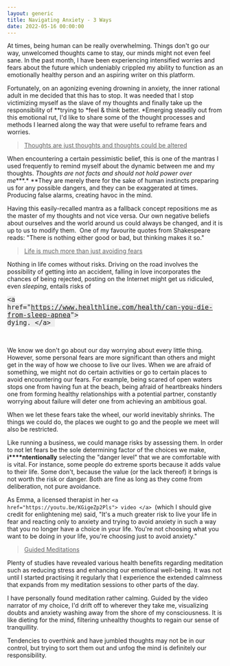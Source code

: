 ```yaml
---
layout: generic
title: Navigating Anxiety - 3 Ways
date: 2022-05-16 00:00:00
---
```

At times, being human can be really overwhelming. Things don't go our way, unwelcomed thoughts came to stay, our minds might not even feel sane. In the past month, I have been experiencing intensified worries and fears about the future which undeniably crippled my ability to function as an emotionally healthy person and an aspiring writer on this platform.&nbsp;

Fortunately, on an agonizing evening drowning in anxiety, the inner rational adult in me decided that this has to stop. It was needed that I stop victimizing myself as the slave of my thoughts and finally take up the responsibility of&nbsp;*​​​​​​*trying to&nbsp;*feel & think better.&nbsp;*Emerging steadily out from this emotional rut, I'd like to share some of the thought processes and methods I learned along the way that were useful to reframe fears and worries.&nbsp;

> <u>Thoughts are just thoughts and thoughts could be altered</u>

When encountering a certain pessimistic belief, this is one of the mantras I used frequently to remind myself about the dynamic between me and my thoughts.&nbsp;*Thoughts are not facts and should not hold power over me****.*&nbsp;**They are merely there for the sake of human instincts preparing us for any possible dangers, and they can be exaggerated at times. Producing false alarms, creating havoc in the mind.&nbsp;

Having this easily-recalled mantra as a fallback concept repositions me as the master of my thoughts and not vice versa. Our own negative beliefs about ourselves and the world around us could always be changed, and it is up to us to modify them.&nbsp; One of my favourite quotes from Shakespeare reads: "There is nothing either good or bad, but thinking makes it so."

> <u>Life is much more than just avoiding fears</u>

Nothing in life comes without risks. Driving on the road involves the possibility of getting into an accident, falling in love incorporates the chances of being rejected, posting on the Internet might get us ridiculed, even&nbsp;*sleeping*, entails risks of&nbsp;

<font face="Inconsolata, monospace, sans-serif"><span style="font-size: 15.3px; white-space: pre-wrap; background-color: rgb(238, 238, 238);">&lt;a href="https://www.healthline.com/health/can-you-die-from-sleep-apnea"&gt; dying. &lt;/a&gt; </span></font>

<font face="Inconsolata, monospace, sans-serif"><span style="font-size: 15.3px; white-space: pre-wrap; background-color: rgb(238, 238, 238);">​​​​​​</span></font>

We know we don't go about our day worrying about every little thing. However, some personal fears are more significant than others and might get in the way of how we choose to live our lives. When we are afraid of something, we might not do certain activities or go to certain places to avoid encountering our fears. For example, being scared of open waters stops one from having fun at the beach, being afraid of heartbreaks hinders one from forming healthy relationships with a potential partner, constantly worrying about failure will deter one from achieving an ambitious goal.

When we let these fears take the wheel, our world inevitably shrinks. The things we could do, the places we ought to go and the people we meet will also be restricted.&nbsp;

Like running a business, we could manage risks by assessing them. In order to not let fears be the sole determining factor of the choices we make, ​​​​​**i****ntentionally** selecting the "danger level" that we are comfortable with is vital. For instance, some people do extreme sports because it adds value to their life. Some don't, because the value (or the lack thereof) it brings is not worth the risk or danger. Both are fine as long as they come from deliberation, not pure avoidance.

As Emma, a licensed therapist in her&nbsp;`<a href="https://youtu.be/KGigeZp2Pls"> video </a> `(which I should give credit for enlightening me) said, "It's a much greater risk to live your life in fear and reacting only to anxiety and trying to avoid anxiety in such a way that you no longer have a choice in your life. You're not choosing what you want to be doing in your life, you're choosing just to avoid anxiety." &nbsp;

> <u>Guided Meditations</u>

Plenty of studies have revealed various health benefits regarding meditation such as reducing stress and enhancing our emotional well-being. It was not until I started practising it regularly that I experience the extended calmness that expands from my meditation sessions to other parts of the day.&nbsp;

I have personally found meditation rather calming. Guided by the video narrator of my choice, I'd drift off to wherever they take me, visualizing doubts and anxiety washing away from the shore of my consciousness. It is like dieting for the mind, filtering unhealthy thoughts to regain our sense of tranquillity.&nbsp;

Tendencies to overthink and have jumbled thoughts may not be in our control, but trying to sort them out and unfog the mind is definitely our responsibility.&nbsp;
